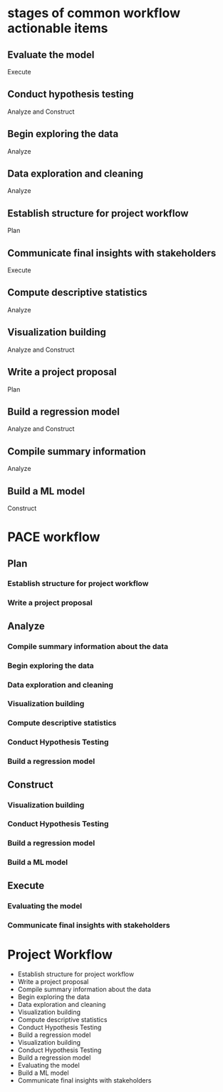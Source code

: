 # stages of common workflow actionable items

## Evaluate the model

Execute

## Conduct hypothesis testing

Analyze and Construct 

## Begin exploring the data

Analyze

## Data exploration and cleaning

Analyze

## Establish structure for project workflow

Plan

## Communicate final insights with stakeholders

Execute

## Compute descriptive statistics

Analyze

## Visualization building

Analyze and Construct

## Write a project proposal

Plan

## Build a regression model

Analyze and Construct

## Compile summary information

Analyze

## Build a ML model

Construct


# PACE workflow

## Plan

### Establish structure for project workflow
### Write a project proposal

## Analyze

### Compile summary information about the data
### Begin exploring the data
### Data exploration and cleaning
### Visualization building
### Compute descriptive statistics
### Conduct Hypothesis Testing
### Build a regression model

## Construct

### Visualization building
### Conduct Hypothesis Testing
### Build a regression model
### Build a ML model

## Execute

### Evaluating the model
### Communicate final insights with stakeholders


# Project Workflow

- Establish structure for project workflow
- Write a project proposal
- Compile summary information about the data
- Begin exploring the data
- Data exploration and cleaning
- Visualization building
- Compute descriptive statistics
- Conduct Hypothesis Testing
- Build a regression model
- Visualization building
- Conduct Hypothesis Testing
- Build a regression model
- Evaluating the model
- Build a ML model
- Communicate final insights with stakeholders 



